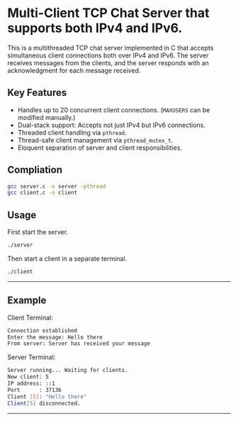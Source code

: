 # Multi-Client TCP Chat Server that supports both IPv4 and IPv6.
This is a multithreaded TCP chat server implemented in C that accepts simultaneous client connections both over IPv4 and IPv6. The server receives messages from the clients, and the server responds with an acknowledgment for each message received.

## Key Features
- Handles up to 20 concurrent client connections. (`MAXUSERS` can be modified manually.)
- Dual-stack support: Accepts not just IPv4 but IPv6 connections.
- Threaded client handling via `pthread`.
- Thread-safe client management via `pthread_mutex_t`.
- Eloquent separation of server and client responsibilities.

## Compliation

```bash
gcc server.c -o server -pthread
gcc client.c -o client
```

## Usage
First start the server.
```bash
./server
```

Then start a client in a separate terminal.
```bash
./client
```

---

## Example
Client Terminal:
```bash
Connection established
Enter the message: Hello there
From server: Server has received your message
```

Server Terminal:
```bash
Server running... Waiting for clients.
New client: 5
IP address: ::1
Port      : 37136
Client [5]: "Hello there"
Client[5] disconnected.
```

---

